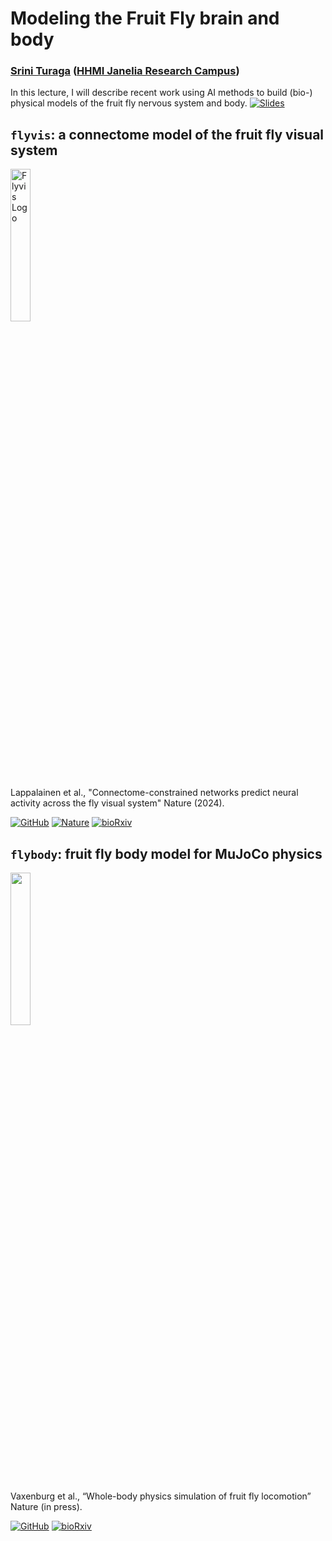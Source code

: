 # Modeling the Fruit Fly brain and body

### [Srini Turaga](https://www.janelia.org/lab/turaga-lab) ([HHMI Janelia Research Campus](https://www.janelia.org/))

In this lecture, I will describe recent work using AI methods to build (bio-) physical models of the fruit fly nervous system and body.
[![Slides](https://img.shields.io/badge/Slides-Presentation-green?logo=microsoft-powerpoint&logoColor=white)](https://www.dropbox.com/scl/fi/h1r24f3cikh8xnxubyrmx/2025_03_flyvis_flybody_APS_GDS.pdf?rlkey=mq4h4z8fpep4av7kohr4t4k4l&st=3fg0r2sv&dl=0)

## `flyvis`: a connectome model of the fruit fly visual system
<img src="https://github.com/TuragaLab/flyvis/blob/main/docs/docs/images/flyvis_logo_light@150ppi.webp" width="25%" alt="Flyvis Logo">

Lappalainen et al., "Connectome-constrained networks predict neural activity across the fly visual system" Nature (2024).

[![GitHub](https://img.shields.io/badge/GitHub-Repo-black?logo=github)](https://github.com/TuragaLab/flyvis)
[![Nature](https://img.shields.io/badge/Nature-Paper-blue?logo=read-the-docs&logoColor=white)](https://www.nature.com/articles/s41586-024-07939-3)
[![bioRxiv](https://img.shields.io/badge/bioRxiv-Preprint-red?logo=bioRxiv&logoColor=white)](https://www.biorxiv.org/content/10.1101/2023.03.11.532232)


## `flybody`: fruit fly body model for MuJoCo physics
<img src="https://github.com/TuragaLab/flybody/blob/main/fly-white.png" width="25%">


Vaxenburg et al., “Whole-body physics simulation of fruit fly locomotion” Nature (in press).

[![GitHub](https://img.shields.io/badge/GitHub-Repo-black?logo=github)](https://github.com/TuragaLab/flybody)
[![bioRxiv](https://img.shields.io/badge/bioRxiv-Preprint-red?logo=bioRxiv&logoColor=white)](https://www.biorxiv.org/content/10.1101/2024.03.11.584515)

